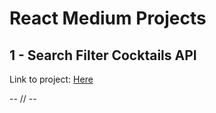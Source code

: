 # React Medium Projects

## 1 - Search Filter Cocktails API

Link to project: [Here](https://catalin-search-filter-cocktails-api.netlify.app/)

-- // --
